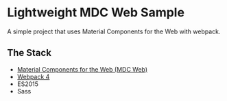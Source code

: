 # Lightweight MDC Web Sample
A simple project that uses Material Components for the Web with webpack.

## The Stack
 - [Material Components for the Web (MDC Web)](https://material.io/develop/web/)
 - [Webpack 4](https://webpack.js.org/)
 - ES2015
 - Sass
